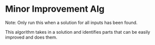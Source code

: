 # Minor Improvement Alg

Note: Only run this when a solution for all inputs has been found.

This algorithm takes in a solution and identifies parts that can be easily improved and does them.